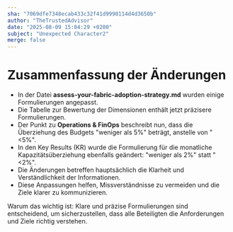 ```yaml
---
sha: "7069dfe7348ecab433c32f41d9990114d4d3650b"
author: "TheTrustedAdvisor"
date: "2025-08-09 15:04:29 +0200"
subject: "Unexpected Character2"
merge: false
---
```


# Zusammenfassung der Änderungen

- In der Datei **assess-your-fabric-adoption-strategy.md** wurden einige Formulierungen angepasst.
- Die Tabelle zur Bewertung der Dimensionen enthält jetzt präzisere Formulierungen.
- Der Punkt zu **Operations & FinOps** beschreibt nun, dass die Überziehung des Budgets "weniger als 5%" beträgt, anstelle von "&lt;5%".
- In den Key Results (KR) wurde die Formulierung für die monatliche Kapazitätsüberziehung ebenfalls geändert: "weniger als 2%" statt "&lt;2%".
- Die Änderungen betreffen hauptsächlich die Klarheit und Verständlichkeit der Informationen.
- Diese Anpassungen helfen, Missverständnisse zu vermeiden und die Ziele klarer zu kommunizieren.

Warum das wichtig ist: Klare und präzise Formulierungen sind entscheidend, um sicherzustellen, dass alle Beteiligten die Anforderungen und Ziele richtig verstehen.

